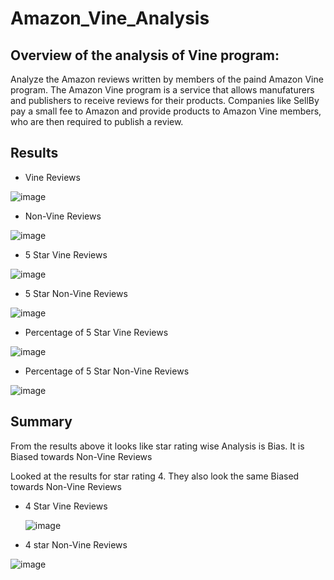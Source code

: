 # Amazon_Vine_Analysis
## Overview of the analysis of Vine program:
Analyze the Amazon reviews written by members of the paind Amazon Vine program. The Amazon Vine program is a service that allows manufaturers and publishers to receive reviews for their products. Companies like SellBy pay a small fee to Amazon and provide products to Amazon Vine members, who are then required to publish a review. 
## Results

 - Vine Reviews
  
![image](https://user-images.githubusercontent.com/56806834/165238010-64e479e7-571b-4af2-b3e8-7e579e5c9d12.png)


 - Non-Vine Reviews
  
![image](https://user-images.githubusercontent.com/56806834/165238221-cbdadaa6-f2e5-461f-bb86-a2fd1b98f7c1.png)


 - 5 Star Vine Reviews
  
![image](https://user-images.githubusercontent.com/56806834/165238961-df788a67-969e-4cdf-a5b4-58ff56ef6972.png)


 - 5 Star Non-Vine Reviews
  
 ![image](https://user-images.githubusercontent.com/56806834/165239091-14391a22-7a32-4490-b06b-5fdc845acab9.png)
 
 - Percentage of 5 Star Vine Reviews

![image](https://user-images.githubusercontent.com/56806834/165239755-eacfff2f-5a38-4cd3-89af-9e14d9778675.png)

 - Percentage of 5 Star Non-Vine Reviews

![image](https://user-images.githubusercontent.com/56806834/165239871-8b57df61-0641-4d8e-a844-f1b1484c4395.png)

## Summary

From the results above it looks like star rating wise Analysis is Bias. It is Biased towards Non-Vine Reviews

Looked at the results for star rating 4. They also look the same Biased towards Non-Vine Reviews

- 4 Star Vine Reviews

  ![image](https://user-images.githubusercontent.com/56806834/165245569-52bf0438-e33c-487a-9629-6d0c42163eea.png)

- 4 star Non-Vine Reviews

![image](https://user-images.githubusercontent.com/56806834/165245717-d2a96bae-1960-4edb-a08a-b2c399dc61dc.png)



